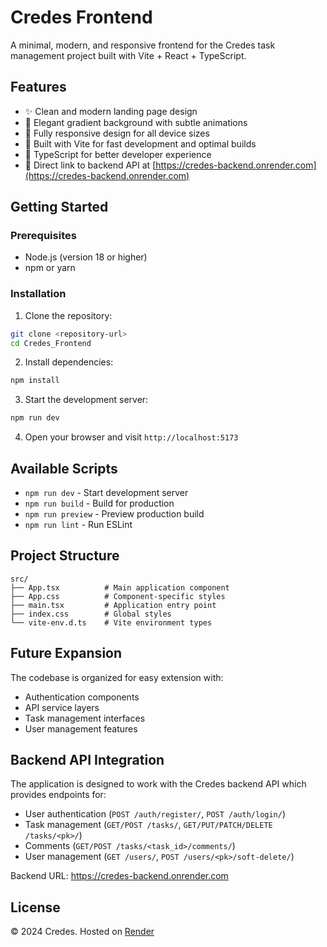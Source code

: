 # Credes Frontend

A minimal, modern, and responsive frontend for the Credes task management project built with Vite + React + TypeScript.

## Features

- ✨ Clean and modern landing page design
- 🎨 Elegant gradient background with subtle animations
- 📱 Fully responsive design for all device sizes
- 🚀 Built with Vite for fast development and optimal builds
- 🎯 TypeScript for better developer experience
- 🔗 Direct link to backend API at [https://credes-backend.onrender.com](https://credes-backend.onrender.com)

## Getting Started

### Prerequisites

- Node.js (version 18 or higher)
- npm or yarn

### Installation

1. Clone the repository:
```bash
git clone <repository-url>
cd Credes_Frontend
```

2. Install dependencies:
```bash
npm install
```

3. Start the development server:
```bash
npm run dev
```

4. Open your browser and visit `http://localhost:5173`

## Available Scripts

- `npm run dev` - Start development server
- `npm run build` - Build for production
- `npm run preview` - Preview production build
- `npm run lint` - Run ESLint

## Project Structure

```
src/
├── App.tsx          # Main application component
├── App.css          # Component-specific styles
├── main.tsx         # Application entry point
├── index.css        # Global styles
└── vite-env.d.ts    # Vite environment types
```

## Future Expansion

The codebase is organized for easy extension with:
- Authentication components
- API service layers
- Task management interfaces
- User management features

## Backend API Integration

The application is designed to work with the Credes backend API which provides endpoints for:

- User authentication (`POST /auth/register/`, `POST /auth/login/`)
- Task management (`GET/POST /tasks/`, `GET/PUT/PATCH/DELETE /tasks/<pk>/`)
- Comments (`GET/POST /tasks/<task_id>/comments/`)
- User management (`GET /users/`, `POST /users/<pk>/soft-delete/`)

Backend URL: https://credes-backend.onrender.com

## License

© 2024 Credes. Hosted on [Render](https://render.com)
